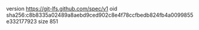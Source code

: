 version https://git-lfs.github.com/spec/v1
oid sha256:c8b8335a02489a8aebd9ced902c8e4f78ccfbedb824fb4a0099855e332177923
size 851
